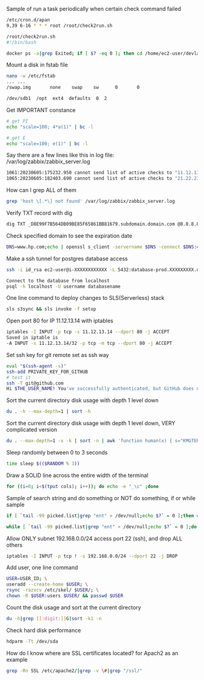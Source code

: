 Sample of run a task periodically when certain check command failed
```bash
/etc/cron.d/apan
9,39 6-16 * * * root /root/check2run.sh

/root/check2run.sh
#!/bin/bash

docker ps -a|grep Exited; if [ $? -eq 0 ]; then cd /home/ec2-user/devlake/;docker-compose up -d; elif [ $? -eq 1 ]; then echo "Looks OK"; else echo "Failed with a different exit code: $?."; fi

```

Mount a disk in fstab file
```bash
nano -w /etc/fstab
... ...
/swap.img       none    swap    sw      0       0

/dev/sdb1  /opt  ext4  defaults  0  2
```

Get IMPORTANT constance
```bash
# get PI
echo "scale=100; 4*a(1)" | bc -l

# get E
echo "scale=100; e(1)" | bc -l
```

Say there are a few lines like this in log file:   /var/log/zabbix/zabbix_server.log
```bash
1061:20230605:175232.950 cannot send list of active checks to "11.12.13.14": host [ABC] not found
1065:20230605:182403.690 cannot send list of active checks to "21.22.23.24": host [XYZ] not found
```
How can I grep ALL of them
```bash
grep 'host \[.*\] not found' /var/log/zabbix/zabbix_server.log
```

Verify TXT record with dig
```bash
dig TXT _D8E99F7B564DB09BE85F65861BB81679.subdomain.domain.com @8.8.8.8
```

Check specified domain to see the expiration date
```bash
DNS=www.hp.com;echo | openssl s_client -servername $DNS -connect $DNS:443 2>/dev/null | openssl x509 -noout -enddate | sed -e 's#notAfter=##'
```

Make a ssh tunnel for postgres database access
```bash
ssh -i id_rsa ec2-user@i-XXXXXXXXXXXX -L 5432:database-prod.XXXXXXXXX.us-west-2.rds.amazonaws.com:5432

Connect to the database from localhost
psql -h localhost -U username databasename
```

One line command to deploy changes to SLS(Serverless) stack
```bash
sls s3sync && sls invoke -f setup
```

Open port 80 for IP 11.12.13.14 with iptables
```bash
iptables -I INPUT -p tcp -s 11.12.13.14 --dport 80 -j ACCEPT
Saved in iptable is
-A INPUT -s 11.12.13.14/32 -p tcp -m tcp --dport 80 -j ACCEPT
```

Set ssh key for git remote set as ssh way
```bash
eval "$(ssh-agent -s)"
ssh-add PRIVATE_KEY_FOR_GITHUB
# test it
ssh -T git@github.com
Hi $THE_USER_NAME! You've successfully authenticated, but GitHub does not provide shell access.
```

Sort the current directory disk usage with depth 1 level down
```bash
du . -h --max-depth=1 | sort -h
```

Sort the current directory disk usage with depth 1 level down, VERY complicated version
```bash
du . --max-depth=1 -x -k | sort -n | awk 'function human(x) { s="KMGTEPYZ"; while (x>=1000 && length(s)>1) {x/=1024; s=substr(s,2)} return int(x+0.5) substr(s,1,1)"iB" } {gsub(/^[0-9]+/, human($1)); print}
```

Sleep randomly between 0 to 3 seconds
```bash
time sleep $(($RANDOM % 3))
```

Draw a SOLID line across the entire width of the terminal
```bash
for ((i=0; i<$(tput cols); i++)); do echo -e "_\c" ;done
```

Sample of search string and do something or NOT do something, if or while sample
```bash
if [ `tail -99 picked.list|grep "ent" > /dev/null;echo $?` = 0 ];then echo 'Found';else echo 'Nope';fi

while [ `tail -99 picked.list|grep "ent" > /dev/null;echo $?` = 0 ];do SOMETHING;done
```

Allow ONLY subnet 192.168.0.0/24 access port 22 (ssh), and drop ALL others
```bash
iptables -I INPUT -p tcp ! -s 192.168.0.0/24 --dport 22 -j DROP
```

Add user, one line command
```bash
USER=USER_ID; \
useradd --create-home $USER; \
rsync -razxcv /etc/skel/ $USER/; \
chown -R $USER:users $USER/ && passwd $USER
```

Count the disk usage and sort at the current directory
```bash
du -h|grep [[:digit:]]G|sort -k1 -n
```

Check hard disk performance
```bash
hdparm -Tt /dev/sda
```

How do I know where are SSL certificates located? for Apach2 as an example
```bash
grep -Rn SSL /etc/apache2/|grep -v \#|grep "/ssl/"
```

